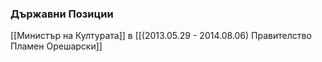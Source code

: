 ### Държавни Позиции
[[Министър на Културата]] в [[(2013.05.29 - 2014.08.06) Правителство Пламен Орешарски]]